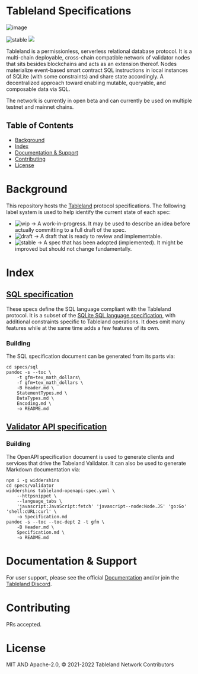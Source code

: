 # Tableland Specifications

![image](https://user-images.githubusercontent.com/6136245/153219831-53b05f19-1ac2-4523-b564-0686e2078d4d.png)

![stable](https://img.shields.io/badge/status-stable-brightgreen.svg?style=flat-square)
<a href="http://textile.io"><img src="https://img.shields.io/badge/made%20by-Textile%20-blue.svg?style=flat-square" /></a>

Tableland is a permissionless, serverless relational database protocol. It is a multi-chain deployable, cross-chain compatible network of validator nodes that sits besides blockchains and acts as an extension thereof. Nodes materialize event-based smart contract SQL instructions in local instances of SQLite (with some constraints) and share state accordingly. A decentralized approach toward enabling mutable, queryable, and composable data via SQL.

The network is currently in open beta and can currently be used on multiple testnet and mainnet chains.

## Table of Contents

- [Background](#background)
- [Index](#index)
- [Documentation & Support](#documentation--support)
- [Contributing](#contributing)
- [License](#license)

# Background

This repository hosts the [Tableland](https://tableland.xyz/) protocol specifications. The following label system is used to help identify the current state of each spec:

- ![wip](https://img.shields.io/badge/status-wip-orange.svg?style=flat-square) → A work-in-progress. It may be used to describe an idea before actually committing to a full draft of the spec.
- ![draft](https://img.shields.io/badge/status-draft-yellow.svg?style=flat-square) → A draft that is ready to review and implementable.
- ![stable](https://img.shields.io/badge/status-stable-brightgreen.svg?style=flat-square) → A spec that has been adopted (implemented). It might be improved but should not change fundamentally.

# Index

## [SQL specification](specs/sql/)

These specs define the SQL language compliant with the Tableland protocol. It is a subset of the [SQLite SQL language specification](https://www.sqlite.org/lang.html), with additional constraints specific to Tableland operations. It does omit many features while at the same time adds a few features of its own.

### Building

The SQL specification document can be generated from its parts via:

```shell
cd specs/sql
pandoc -s --toc \
    -t gfm+tex_math_dollars\
    -f gfm+tex_math_dollars \
    -B Header.md \
    StatementTypes.md \
    DataTypes.md \
    Encoding.md \
    -o README.md
```

## [Validator API specification](specs/validator/)

### Building

The OpenAPI specification document is used to generate clients and services that drive the Tabeland Validator. It can also be used to generate Markdown documentation via:

```shell
npm i -g widdershins
cd specs/validator
widdershins tableland-openapi-spec.yaml \
    --httpsnippet \
    --language_tabs \
    'javascript:JavaScript:fetch' 'javascript--node:Node.JS' 'go:Go' 'shell:cURL:curl' \
    -o Specification.md
pandoc -s --toc --toc-dept 2 -t gfm \
    -B Header.md \
    Specification.md \
    -o README.md
```

# Documentation & Support

For user support, please see the official [Documentation](https://docs.tableland.xyz/) and/or join the [Tableland Discord](https://t.co/m1ItWcJTLG).

# Contributing

PRs accepted.

# License

MIT AND Apache-2.0, © 2021-2022 Tableland Network Contributors
